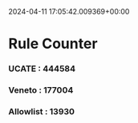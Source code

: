 2024-04-11 17:05:42.009369+00:00
# Rule Counter 
 ### UCATE : 444584

 ### Veneto : 177004

 ### Allowlist : 13930